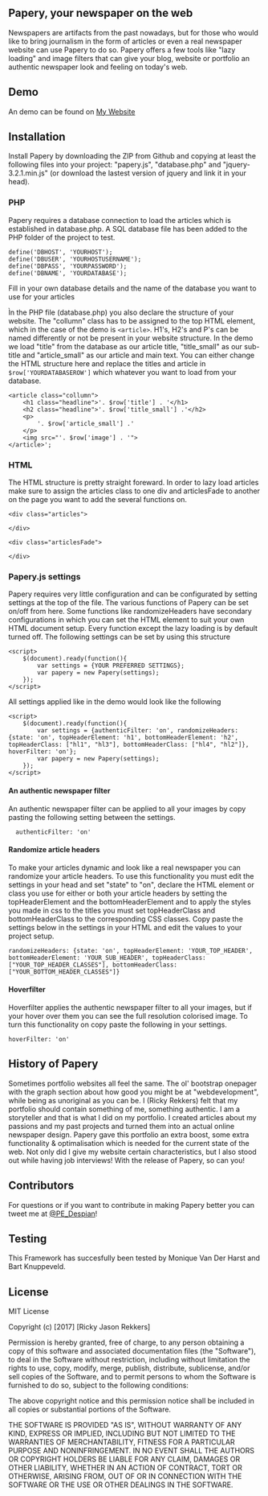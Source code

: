 ## Papery, your newspaper on the web

Newspapers are artifacts from the past nowadays, but for those who would like to bring journalism in the form of articles or even a real newspaper website can use Papery to do so.
Papery offers a few tools like "lazy loading" and image filters that can give your blog, website or portfolio an authentic newspaper look and feeling on today's web. 

## Demo
An demo can be found on [My Website](http://rickyrekkers.nl/Papery/index.php)

## Installation
Install Papery by downloading the ZIP from Github and copying at least the following files into your project: "papery.js", "database.php" and "jquery-3.2.1.min.js" (or download the lastest version of jquery and link it in your head). 

### PHP
Papery requires a database connection to load the articles which is established in database.php. A SQL database file has been added to the PHP folder of the project to test.
```
define('DBHOST', 'YOURHOST');
define('DBUSER', 'YOURHOSTUSERNAME');
define('DBPASS', 'YOURPASSWORD');
define('DBNAME', 'YOURDATABASE');
```
Fill in your own database details and the name of the database you want to use for your articles

Ìn the PHP file (database.php) you also declare the structure of your website. The "collumn" class has to be assigned to the top HTML element, which in the case of the demo is `<article>`. H1's, H2's and P's can be named differently or not be present in your website structure. In the demo we load "title" from the database as our article title, "title_small" as our sub-title and "article_small" as our article and main text. You can either change the HTML structure here and replace the titles and article in `$row['YOURDATABASEROW']` which whatever you want to load from your database.

```
<article class="collumn">
	<h1 class="headline">'. $row['title'] . '</h1>
	<h2 class="headline">'. $row['title_small'] .'</h2>
	<p>
		'. $row['article_small'] .'
	</p>
	<img src="'. $row['image'] . '"> 
</article>';
```

### HTML
The HTML structure is pretty straight foreward. In order to lazy load articles make sure to assign the articles class to one div and articlesFade to another on the page you want to add the several functions on. 
```
<div class="articles">
			
</div>
		
<div class="articlesFade">
			
</div>
```

### Papery.js settings
Papery requires very little configuration and can be configurated  by setting settings at the top of the file. The various functions of Papery can be set on/off from here. Some functions like randomizeHeaders have secondary configurations in which you can set the HTML element to suit your own HTML document setup. Every function except the lazy loading is by default turned off. The following settings can be set by using this structure
```
<script>
	$(document).ready(function(){
		var settings = {YOUR PREFERRED SETTINGS};
		var papery = new Papery(settings);
	});
</script>
```

All settings applied like in the demo would look like the following
```
<script>
	$(document).ready(function(){
		var settings = {authenticFilter: 'on', randomizeHeaders: {state: 'on', topHeaderElement: 'h1', bottomHeaderElement: 'h2', topHeaderClass: ["hl1", "hl3"], bottomHeaderClass: ["hl4", "hl2"]}, hoverFilter: 'on'};
		var papery = new Papery(settings);
	});
</script>
```

#### An authentic newspaper filter
An authentic newspaper filter can be applied to all your images by copy pasting the following setting between the settings.  

```
  authenticFilter: 'on'
```

#### Randomize article headers
To make your articles dynamic and look like a real newspaper you can randomize your article headers. To use this functionality you must edit the settings in your head and set "state" to "on", declare the HTML element or class you use for either or both your article headers by setting the topHeaderElement and the bottomHeaderElement and to apply the styles you made in css to the titles you must set topHeaderClass and bottomHeaderClass to the corresponding CSS classes. Copy paste the settings below in the settings in your HTML and edit the values to your project setup. 

```
randomizeHeaders: {state: 'on', topHeaderElement: 'YOUR_TOP_HEADER', bottomHeaderElement: 'YOUR_SUB_HEADER', topHeaderClass: ["YOUR_TOP_HEADER_CLASSES"], bottomHeaderClass: ["YOUR_BOTTOM_HEADER_CLASSES"]}
```

#### Hoverfilter
Hoverfilter applies the authentic newspaper filter to all your images, but if your hover over them you can see the full resolution colorised image. To turn this functionality on copy paste the following in your settings.
```
hoverFilter: 'on'
```

## History of Papery

Sometimes portfolio websites all feel the same. The ol' bootstrap onepager with the graph section about how good you might be at "webdevelopment", while being as unoriginal as you can be. I (Ricky Rekkers)
felt that my portfolio should contain something of me, something authentic. I am a storyteller and that is what I did on my portfolio. I created articles about my passions and my past projects and turned them into an actual online newspaper design. Papery gave this portfolio an extra boost, some extra functionality & optimalisation which is needed for the current state of the web. Not only did I give my website certain characteristics, but I also stood out while having job interviews! With the release of Papery, so can you! 


## Contributors

For questions or if you want to contribute in making Papery better you can tweet me at [@PE_Despian](https://twitter.com/peDespian "My Twitter")!

## Testing
This Framework has succesfully been tested by Monique Van Der Harst and Bart Knuppeveld.

## License

MIT License

Copyright (c) [2017] [Ricky Jason Rekkers]

Permission is hereby granted, free of charge, to any person obtaining a copy
of this software and associated documentation files (the "Software"), to deal
in the Software without restriction, including without limitation the rights
to use, copy, modify, merge, publish, distribute, sublicense, and/or sell
copies of the Software, and to permit persons to whom the Software is
furnished to do so, subject to the following conditions:

The above copyright notice and this permission notice shall be included in all
copies or substantial portions of the Software.

THE SOFTWARE IS PROVIDED "AS IS", WITHOUT WARRANTY OF ANY KIND, EXPRESS OR
IMPLIED, INCLUDING BUT NOT LIMITED TO THE WARRANTIES OF MERCHANTABILITY,
FITNESS FOR A PARTICULAR PURPOSE AND NONINFRINGEMENT. IN NO EVENT SHALL THE
AUTHORS OR COPYRIGHT HOLDERS BE LIABLE FOR ANY CLAIM, DAMAGES OR OTHER
LIABILITY, WHETHER IN AN ACTION OF CONTRACT, TORT OR OTHERWISE, ARISING FROM,
OUT OF OR IN CONNECTION WITH THE SOFTWARE OR THE USE OR OTHER DEALINGS IN THE
SOFTWARE.